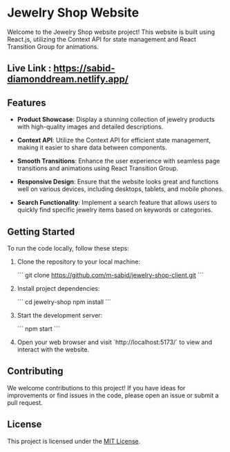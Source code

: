 # Jewelry Shop Website

Welcome to the Jewelry Shop website project! This website is built using React.js, utilizing the Context API for state management and React Transition Group for animations.

## Live Link : https://sabid-diamonddream.netlify.app/

## Features

- **Product Showcase**: Display a stunning collection of jewelry products with high-quality images and detailed descriptions.

- **Context API**: Utilize the Context API for efficient state management, making it easier to share data between components.

- **Smooth Transitions**: Enhance the user experience with seamless page transitions and animations using React Transition Group.

- **Responsive Design**: Ensure that the website looks great and functions well on various devices, including desktops, tablets, and mobile phones.

- **Search Functionality**: Implement a search feature that allows users to quickly find specific jewelry items based on keywords or categories. 

## Getting Started

To run the code locally, follow these steps:

1. Clone the repository to your local machine:

   \`\`\`
   git clone https://github.com/m-sabid/jewelry-shop-client.git
   \`\`\`

2. Install project dependencies:

   \`\`\`
   cd jewelry-shop
   npm install
   \`\`\`

3. Start the development server:

   \`\`\`
   npm start
   \`\`\`

4. Open your web browser and visit \`http://localhost:5173/` to view and interact with the website.

## Contributing

We welcome contributions to this project! If you have ideas for improvements or find issues in the code, please open an issue or submit a pull request.

## License

This project is licensed under the [MIT License](LICENSE.md).
